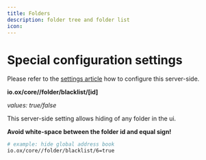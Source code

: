 ```yaml
---
title: Folders
description: folder tree and folder list
icon: 
---
```


# Special configuration settings

Please refer to the [settings article](TODO) how to configure this server-side.

**io.ox/core//folder/blacklist/[id]**

_values: true/false_

This server-side setting allows hiding of any folder in the ui.

**Avoid white-space between the folder id and equal sign!**

```bash
# example: hide global address book
io.ox/core//folder/blacklist/6=true
```
